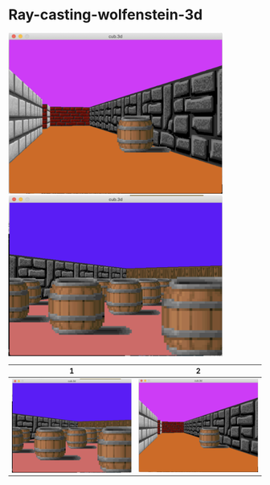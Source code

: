 # Ray-casting-wolfenstein-3d
<img src="/img/img1.png" width="426" height="320">
<img src="/img/img2.png" width="426" height="320">

1                          | 2
:-------------------------:|:-------------------------:
![](/img/img2.png)         |  ![](/img/img1.png)
